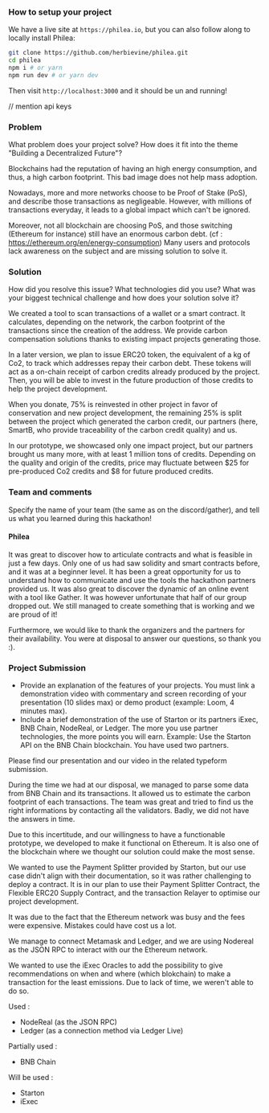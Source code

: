 ### How to setup your project

We have a live site at `https://philea.io`, but you can also follow along to locally install Philea:

```bash
git clone https://github.com/herbievine/philea.git
cd philea
npm i # or yarn
npm run dev # or yarn dev
```

Then visit `http://localhost:3000` and it should be un and running!

// mention api keys

### Problem

What problem does your project solve? How does it fit into the theme "Building a Decentralized Future"?

Blockchains had the reputation of having an high energy consumption, and thus, a high carbon footprint. 
This bad image does not help mass adoption. 

Nowadays, more and more networks choose to be Proof of Stake (PoS), and describe those transactions as negligeable. 
However, with millions of transactions everyday, it leads to a global impact which can't be ignored.

Moreover, not all blockchain are choosing PoS, and those switching (Ethereum for instance) still have an enormous carbon debt.
(cf : https://ethereum.org/en/energy-consumption) 
Many users and protocols lack awareness on the subject and are missing solution to solve it.

### Solution

How did you resolve this issue? What technologies did you use? What was your biggest technical challenge and how does your solution solve it?

We created a tool to scan transactions of a wallet or a smart contract. 
It calculates, depending on the network, the carbon footprint of the transactions since the creation of the address. 
We provide carbon compensation solutions thanks to existing impact projects generating those.

In a later version, we plan to issue ERC20 token, the equivalent of a kg of Co2, to track which addresses repay their carbon debt. These tokens will act as a on-chain receipt of carbon credits already produced by the project. Then, you will be able to invest in the future production of those credits to help the project development.

When you donate, 75% is reinvested in other project in favor of conservation and new project development, the remaining 25% is split between the project which generated the carbon credit, our partners (here, SmartB, who provide traceability of the carbon credit quality) and us. 

In our prototype, we showcased only one impact project, but our partners brought us many more, with at least 1 million tons of credits. Depending on the quality and origin of the credits, price may fluctuate between $25 for pre-produced Co2 credits and $8 for future produced credits. 

### Team and comments

Specify the name of your team (the same as on the discord/gather), and tell us what you learned during this hackathon!

#### Philea

It was great to discover how to articulate contracts and what is feasible in just a few days. Only one of us had saw solidity and smart contracts before, and it was at a beginner level. It has been a great opportunity for us to understand how to communicate and use the tools the hackathon partners provided us. It was also great to discover the dynamic of an online event with a tool like Gather. It was however unfortunate that half of our group dropped out. We still managed to create something that is working and we are proud of it!

Furthermore, we would like to thank the organizers and the partners for their availability. You were at disposal to answer our questions, so thank you :).

### Project Submission

- Provide an explanation of the features of your projects. You must link a demonstration video with commentary and screen recording of your presentation (10 slides max) or demo product (example: Loom, 4 minutes max).
- Include a brief demonstration of the use of Starton or its partners iExec, BNB Chain, NodeReal, or Ledger.
The more you use partner technologies, the more points you will earn. Example: Use the Starton API on the BNB Chain blockchain.
You have used two partners.

Please find our presentation and our video in the related typeform submission.

During the time we had at our disposal, we managed to parse some data from BNB Chain and its transactions.
It allowed us to estimate the carbon footprint of each transactions. 
The team was great and tried to find us the right informations by contacting all the validators. 
Badly, we did not have the answers in time.

Due to this incertitude, and our willingness to have a functionable prototype, we developed to make it functional on Ethereum.
It is also one of the blockchain where we thought our solution could make the most sense.

We wanted to use the Payment Splitter provided by Starton, but our use case didn't align with their documentation, so it was rather challenging to deploy a contract. It is in our plan to use their Payment Splitter Contract, the Flexible ERC20 Supply Contract, and the transaction Relayer to optimise our project development.

It was due to the fact that the Ethereum network was busy and the fees were expensive. Mistakes could have cost us a lot.

We manage to connect Metamask and Ledger, and we are using Nodereal as the JSON RPC to interact with our the Ethereum network.

We wanted to use the iExec Oracles to add the possibility to give recommendations on when and where (which blokchain) to make a transaction for the least emissions. Due to lack of time, we weren't able to do so.

Used :
- NodeReal (as the JSON RPC)
- Ledger (as a connection method via Ledger Live)

Partially used :
- BNB Chain

Will be used :
- Starton
- iExec
